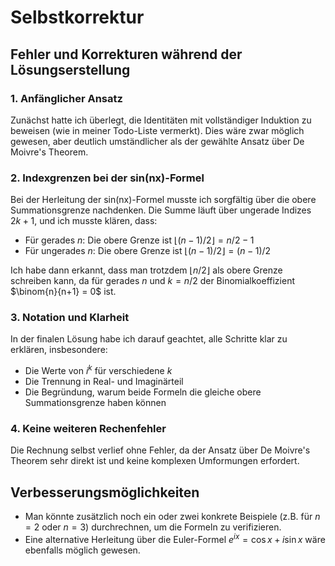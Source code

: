 # Selbstkorrektur

## Fehler und Korrekturen während der Lösungserstellung

### 1. Anfänglicher Ansatz
Zunächst hatte ich überlegt, die Identitäten mit vollständiger Induktion zu beweisen (wie in meiner Todo-Liste vermerkt). Dies wäre zwar möglich gewesen, aber deutlich umständlicher als der gewählte Ansatz über De Moivre's Theorem.

### 2. Indexgrenzen bei der sin(nx)-Formel
Bei der Herleitung der sin(nx)-Formel musste ich sorgfältig über die obere Summationsgrenze nachdenken. Die Summe läuft über ungerade Indizes $2k+1$, und ich musste klären, dass:
- Für gerades $n$: Die obere Grenze ist $\lfloor (n-1)/2 \rfloor = n/2 - 1$
- Für ungerades $n$: Die obere Grenze ist $\lfloor (n-1)/2 \rfloor = (n-1)/2$

Ich habe dann erkannt, dass man trotzdem $\lfloor n/2 \rfloor$ als obere Grenze schreiben kann, da für gerades $n$ und $k = n/2$ der Binomialkoeffizient $\binom{n}{n+1} = 0$ ist.

### 3. Notation und Klarheit
In der finalen Lösung habe ich darauf geachtet, alle Schritte klar zu erklären, insbesondere:
- Die Werte von $i^k$ für verschiedene $k$
- Die Trennung in Real- und Imaginärteil
- Die Begründung, warum beide Formeln die gleiche obere Summationsgrenze haben können

### 4. Keine weiteren Rechenfehler
Die Rechnung selbst verlief ohne Fehler, da der Ansatz über De Moivre's Theorem sehr direkt ist und keine komplexen Umformungen erfordert.

## Verbesserungsmöglichkeiten
- Man könnte zusätzlich noch ein oder zwei konkrete Beispiele (z.B. für $n=2$ oder $n=3$) durchrechnen, um die Formeln zu verifizieren.
- Eine alternative Herleitung über die Euler-Formel $e^{ix} = \cos x + i\sin x$ wäre ebenfalls möglich gewesen.